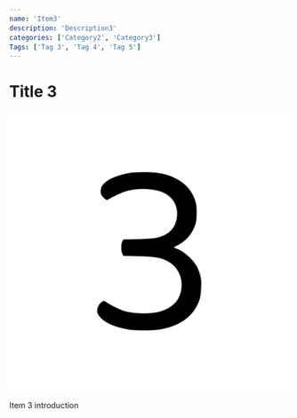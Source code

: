 ```yaml
---
name: 'Item3'
description: 'Description3'
categories: ['Category2', 'Category3']
Tags: ['Tag 3', 'Tag 4', 'Tag 5']
---
```

# Title 3

![Image 3](./assets/image-3.svg)

Item 3 introduction


